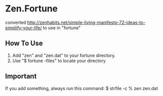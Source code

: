 Zen.Fortune
===========

converted http://zenhabits.net/simple-living-manifesto-72-ideas-to-simplify-your-life/ to use in "fortune"

How To Use
----------

1. Add "zen" and "zen.dat" to your fortune directory.
2. Use "$ fortune -files" to locate your directory

Important
---------

If you add something, always run this command:
	$ strfile -c % zen zen.dat

